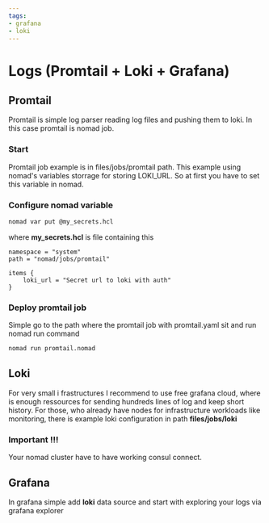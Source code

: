```yaml
---
tags:
- grafana
- loki
---
```

# Logs (Promtail + Loki + Grafana)

## Promtail

Promtail is simple log parser reading log files and pushing them to loki. In this case promtail is nomad job.


### Start

Promtail job example is in files/jobs/promtail path. This example using nomad's variables storrage for storing LOKI_URL. So at first you have to set this variable in nomad.


### Configure nomad variable

```bash
nomad var put @my_secrets.hcl
```

where **my_secrets.hcl** is file containing this
```hcl
namespace = "system"
path = "nomad/jobs/promtail"

items {
    loki_url = "Secret url to loki with auth"
}
```

### Deploy promtail job

Simple go to the path where the promtail job with promtail.yaml sit and run nomad run command

```bash
nomad run promtail.nomad

```


## Loki

For very small i frastructures I recommend to use free grafana cloud, where is enough ressources for sending hundreds lines of log and keep short history. For those, who already have nodes for infrastructure workloads like monitoring, there is example loki configuration in path **files/jobs/loki**

### Important !!!

Your nomad cluster have to have working consul connect.


## Grafana

In grafana simple add **loki** data source and start with exploring your logs via grafana explorer